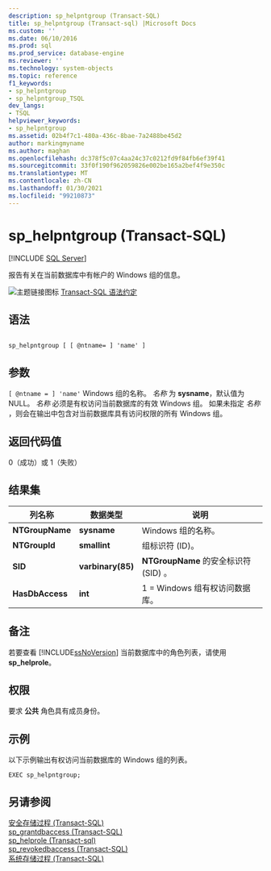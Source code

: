 ```yaml
---
description: sp_helpntgroup (Transact-SQL)
title: sp_helpntgroup (Transact-sql) |Microsoft Docs
ms.custom: ''
ms.date: 06/10/2016
ms.prod: sql
ms.prod_service: database-engine
ms.reviewer: ''
ms.technology: system-objects
ms.topic: reference
f1_keywords:
- sp_helpntgroup
- sp_helpntgroup_TSQL
dev_langs:
- TSQL
helpviewer_keywords:
- sp_helpntgroup
ms.assetid: 02b4f7c1-480a-436c-8bae-7a2488be45d2
author: markingmyname
ms.author: maghan
ms.openlocfilehash: dc378f5c07c4aa24c37c0212fd9f84fb6ef39f41
ms.sourcegitcommit: 33f0f190f962059826e002be165a2bef4f9e350c
ms.translationtype: MT
ms.contentlocale: zh-CN
ms.lasthandoff: 01/30/2021
ms.locfileid: "99210873"
---
```

# <a name="sp_helpntgroup-transact-sql"></a>sp_helpntgroup (Transact-SQL)
[!INCLUDE [SQL Server](../../includes/applies-to-version/sqlserver.md)]

  报告有关在当前数据库中有帐户的 Windows 组的信息。  
  
 ![主题链接图标](../../database-engine/configure-windows/media/topic-link.gif "“主题链接”图标") [Transact-SQL 语法约定](../../t-sql/language-elements/transact-sql-syntax-conventions-transact-sql.md)  
  
## <a name="syntax"></a>语法  
  
```  
  
sp_helpntgroup [ [ @ntname= ] 'name' ]   
```  
  
## <a name="arguments"></a>参数  
`[ @ntname = ] 'name'` Windows 组的名称。 *名称* 为 **sysname**，默认值为 NULL。 *名称* 必须是有权访问当前数据库的有效 Windows 组。 如果未指定 *名称* ，则会在输出中包含对当前数据库具有访问权限的所有 Windows 组。  
  
## <a name="return-code-values"></a>返回代码值  
 0（成功）或 1（失败）  
  
## <a name="result-sets"></a>结果集  
  
|列名称|数据类型|说明|  
|-----------------|---------------|-----------------|  
|**NTGroupName**|**sysname**|Windows 组的名称。|  
|**NTGroupId**|**smallint**|组标识符 (ID)。|  
|**SID**|**varbinary(85)**|**NTGroupName** 的安全标识符 (SID) 。|  
|**HasDbAccess**|**int**|1 = Windows 组有权访问数据库。|  
  
## <a name="remarks"></a>备注  
 若要查看 [!INCLUDE[ssNoVersion](../../includes/ssnoversion-md.md)] 当前数据库中的角色列表，请使用 **sp_helprole**。  
  
## <a name="permissions"></a>权限  
 要求 **公共** 角色具有成员身份。  
  
## <a name="examples"></a>示例  
 以下示例输出有权访问当前数据库的 Windows 组的列表。  
  
```  
EXEC sp_helpntgroup;  
```  
  
## <a name="see-also"></a>另请参阅  
 [安全存储过程 (Transact-SQL)](../../relational-databases/system-stored-procedures/security-stored-procedures-transact-sql.md)   
 [sp_grantdbaccess (Transact-SQL)](../../relational-databases/system-stored-procedures/sp-grantdbaccess-transact-sql.md)   
 [sp_helprole &#40;Transact-sql&#41;](../../relational-databases/system-stored-procedures/sp-helprole-transact-sql.md)   
 [sp_revokedbaccess (Transact-SQL)](../../relational-databases/system-stored-procedures/sp-revokedbaccess-transact-sql.md)   
 [系统存储过程 (Transact-SQL)](../../relational-databases/system-stored-procedures/system-stored-procedures-transact-sql.md)  
  
  
